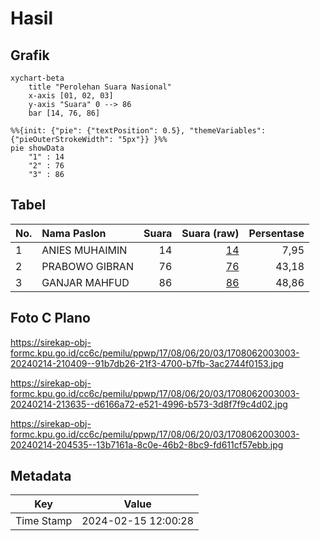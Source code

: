 # Hasil

## Grafik

```mermaid
xychart-beta
    title "Perolehan Suara Nasional"
    x-axis [01, 02, 03]
    y-axis "Suara" 0 --> 86
    bar [14, 76, 86]
```

```mermaid
%%{init: {"pie": {"textPosition": 0.5}, "themeVariables": {"pieOuterStrokeWidth": "5px"}} }%%
pie showData
    "1" : 14
    "2" : 76
    "3" : 86
```

## Tabel

| No. | Nama Paslon    | Suara | Suara (raw) | Persentase |
|:--- |:-------------- | -----:| -----------:| ----------:|
| 1   | ANIES MUHAIMIN | 14    | [14][p-1]   | 7,95       |
| 2   | PRABOWO GIBRAN | 76    | [76][p-2]   | 43,18      |
| 3   | GANJAR MAHFUD  | 86    | [86][p-3]   | 48,86      |


[p-1]: https://github.com/gigit-pemilu/pemilu-2024/blob/main/pilpres/hitung-suara/sub/17-bengkulu/sub/08-kepahiang/sub/06-kebawetan/sub/2003-tugu-rejo/sub/003-tps/sub/paslon-1.txt
[p-2]: https://github.com/gigit-pemilu/pemilu-2024/blob/main/pilpres/hitung-suara/sub/17-bengkulu/sub/08-kepahiang/sub/06-kebawetan/sub/2003-tugu-rejo/sub/003-tps/sub/paslon-2.txt
[p-3]: https://github.com/gigit-pemilu/pemilu-2024/blob/main/pilpres/hitung-suara/sub/17-bengkulu/sub/08-kepahiang/sub/06-kebawetan/sub/2003-tugu-rejo/sub/003-tps/sub/paslon-3.txt

## Foto C Plano

https://sirekap-obj-formc.kpu.go.id/cc6c/pemilu/ppwp/17/08/06/20/03/1708062003003-20240214-210409--91b7db26-21f3-4700-b7fb-3ac2744f0153.jpg

https://sirekap-obj-formc.kpu.go.id/cc6c/pemilu/ppwp/17/08/06/20/03/1708062003003-20240214-213635--d6166a72-e521-4996-b573-3d8f7f9c4d02.jpg

https://sirekap-obj-formc.kpu.go.id/cc6c/pemilu/ppwp/17/08/06/20/03/1708062003003-20240214-204535--13b7161a-8c0e-46b2-8bc9-fd611cf57ebb.jpg


## Metadata

| Key        | Value               |
| ---------- | ------------------- |
| Time Stamp | 2024-02-15 12:00:28 |



